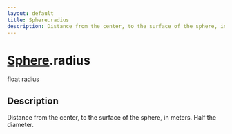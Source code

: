 ```yaml
---
layout: default
title: Sphere.radius
description: Distance from the center, to the surface of the sphere, in meters. Half the diameter.
---
```

# [Sphere]({{site.url}}/Pages/StereoKit/Sphere.html).radius

<div class='signature' markdown='1'>
float radius
</div>

## Description
Distance from the center, to the surface of the sphere, in
meters. Half the diameter.


